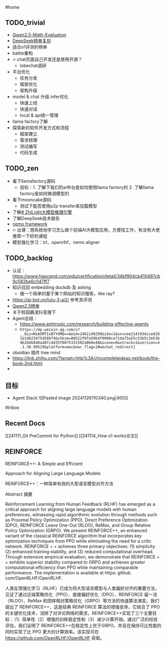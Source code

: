 #home 
## TODO_trivial

- [Qwen2.5-Math-Evaluation](https://github.com/QwenLM/Qwen2.5-Math/tree/main/evaluation)
- [DeepSeek榜单复刻](https://www.deepseek.com/)
- 适合o1评测的榜单
- battle重构
- 🔥 chat页面自己开发还是使用开源？
	- lobechat调研
- 平台优化
	- 任务分发
	- 框架优化
	- 架构升级
- model & chat 升级 infer优化
	- 快速上线
	- 快速对话
	- local & api统一管理
- llama factory了解
- 探索新的软件开发方式和流程
	- 框架建立
	- 需求梳理
	- 测试编写
	- 代码生成
## TODO_zen

- 看下llamafactory源码
	- 目标：1. 了解下我们的ai中台是如何使用llama factory的 2. 了解llama factory是如何微调模型的
- 看下mooncake源码
	- 测试下能否使用p2p transfer来加载模型
- 了解[# ZhiLight大模型推理引擎](https://github.com/zhihu/ZhiLight)
- 了解DeepSeek技术报告
- [nemo framework](https://www.nvidia.cn/ai-data-science/generative-ai/nemo-framework/)
- 🔥 出课：想系统地学习怎么做个前端AI大模型应用，方便找工作，有没有大佬推荐一下好的课程
- 模型强化学习：trl，openrlhf，nemo aligner
## TODO_backlog

- 认证：https://www.hiascend.com/edu/certification/detail/34bf904cb410497cb9c582be6c047ff7
- 知识召回 embedding duckdb 及 asking
	- 做一个简单的基于某个网站的知识搜索，like ray?
- https://ai-bot.cn/tulu-3-ai2/ 参考其评测
- [Qwen2.5榜单](https://qwen2.org/qwen2-5/)
- 关于校园霸凌抖音搜下
- Agent总结：
	- https://www.anthropic.com/research/building-effective-agents
	- `https://mp.weixin.qq.com/s?__biz=MzA5MTIxNTY4MQ==&mid=2461149299&idx=1&sn=cee214193dcced281e1d623475458bf4&chksm=86522f0fe59b4f0090ce71da75a55c53b5c3e53b4b2b6b840ad8fcdd35f0075331502a0b6e48&scene=0&xtrack=1&version=4.1.30.99529&platform=mac&nwr_flag=1#wechat_redirect]`
- obsidian 插件 tree mind
- https://link.zhihu.com/?target=http%3A//incompleteideas.net/book/the-book-2nd.html
- 

## 目标

- Agent Stack
	![[Pasted image 20241126110340.png|400]]

#Inbox 

## Recent Docs

[[241111_Git PreCommit for Python]]
[[241114_How o1 works论文]]


## REINFORCE

REINFORCE++: A Simple and Efficient

Approach for Aligning Large Language Models

REINFORCE++：一种简单有效的大型语言模型对齐方法[]()

Abstract 摘要

Reinforcement Learning from Human Feedback (RLHF) has emerged as a critical approach for aligning large language models with human preferences, witnessing rapid algorithmic evolution through methods such as Proximal Policy Optimization (PPO), Direct Preference Optimization (DPO), REINFORCE Leave One-Out (RLOO), ReMax, and Group Relative Policy Optimization (GRPO). We present REINFORCE++, an enhanced variant of the classical REINFORCE algorithm that incorporates key optimization techniques from PPO while eliminating the need for a critic network. REINFORCE + + achieves three primary objectives: (1) simplicity (2) enhanced training stability, and (3) reduced computational overhead. Through extensive empirical evaluation, we demonstrate that REINFORCE + + exhibits superior stability compared to GRPO and achieves greater computational efficiency than PPO while maintaining comparable performance. The implementation is available at https: github. com/OpenRLHF/OpenRLHF.

人类反馈强化学习（RLHF）已成为将大型语言模型与人类偏好对齐的重要方法，见证了通过近端策略优化（PPO）、直接偏好优化（DPO）、REINFORCE 留一法（RLOO）、ReMax 和团体相对策略优化（GRPO）等方法的快速算法演变。我们提出了 REINFORCE++，这是经典 REINFORCE 算法的增强变体，它结合了 PPO 的关键优化技术，消除了对评论网络的需求。REINFORCE++实现了三个主要目标：（1）简单性（2）增强的训练稳定性和（3）减少计算开销。通过广泛的经验评估，我们证明了 REINFORCE++在稳定性上优于GRPO，并且在保持可比性能的同时实现了比 PPO 更大的计算效率。该实现可在 https://github.com/OpenRLHF/OpenRLHF 获取。